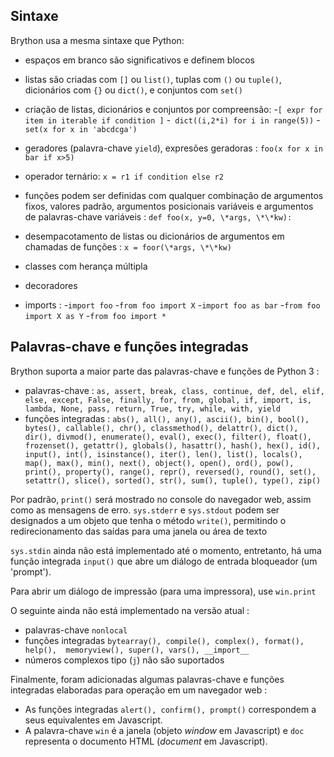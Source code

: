 ## Sintaxe

Brython usa a mesma sintaxe que Python:

- espaços em branco são significativos e definem blocos
- listas são criadas com `[]` ou `list()`, tuplas com `()` ou `tuple()`, dicionários com `{}` ou `dict()`, e conjuntos com `set()`
- criação de listas, dicionários e conjuntos por compreensão:
 -`[ expr for item in iterable if condition ]`
 -` dict((i,2*i) for i in range(5))`
 -`set(x for x in 'abcdcga')`

- geradores (palavra-chave `yield`), expresões geradoras : `foo(x for x in bar if x>5)`
- operador ternário: `x = r1 if condition else r2`
- funções podem ser definidas com qualquer combinação de argumentos fixos, valores padrão, argumentos posicionais variáveis e argumentos de palavras-chave variáveis : `def foo(x, y=0, \*args, \*\*kw):`
- desempacotamento de listas ou dicionários de argumentos em chamadas de funções : `x = foor(\*args, \*\*kw)`
- classes com herança múltipla
- decoradores
- imports :
 -`import foo`
 -`from foo import X`
 -`import foo as bar`
 -`from foo import X as Y`
 -`from foo import *`

## Palavras-chave e funções integradas

Brython suporta a maior parte das palavras-chave e funções de Python 3 :
- palavras-chave : `as, assert, break, class, continue, def, del, elif, else, except, False, finally, for, from, global, if, import, is, lambda, None, pass, return, True, try, while, with, yield`
- funções integradas : `abs(), all(), any(), ascii(), bin(), bool(), bytes(), callable(), chr(), classmethod(), delattr(), dict(), dir(), divmod(), enumerate(), eval(), exec(), filter(), float(), frozenset(), getattr(), globals(), hasattr(), hash(), hex(), id(), input(), int(), isinstance(), iter(), len(), list(), locals(), map(), max(), min(), next(), object(), open(), ord(), pow(), print(), property(), range(), repr(), reversed(), round(), set(), setattr(), slice(), sorted(), str(), sum(), tuple(), type(), zip()`

Por padrão, `print()` será mostrado no console do navegador web, assim como as mensagens de erro. `sys.stderr` e `sys.stdout` podem ser designados a um objeto que tenha o método `write()`, permitindo o redirecionamento das saídas para uma janela ou área de texto

`sys.stdin` ainda não está implementado até o momento, entretanto, há uma função integrada `input()` que abre um diálogo de entrada bloqueador (um 'prompt').

Para abrir um diálogo de impressão (para uma impressora), use `win.print`

O seguinte ainda não está implementado na versão atual :

- palavras-chave `nonlocal`
- funções integradas  `bytearray(), compile(), complex(), format(), help(),  memoryview(), super(), vars(), __import__`
- números complexos tipo (`j`) não são suportados


Finalmente, foram adicionadas algumas palavras-chave e funções integradas elaboradas para operação em um navegador web :

- As funções integradas `alert(), confirm(), prompt()` correspondem a seus equivalentes em Javascript.
- A palavra-chave `win` é a janela (objeto _window_ em Javascript) e `doc` representa o documento HTML (_document_ em Javascript).